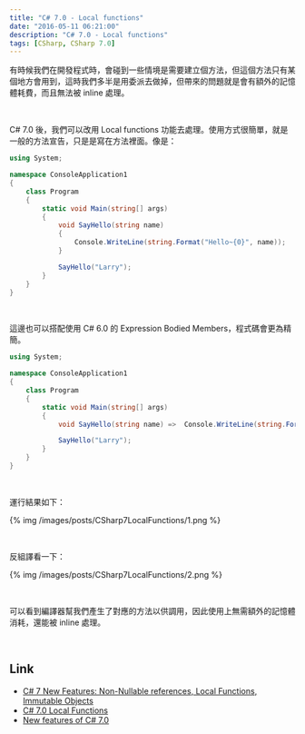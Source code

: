 ```yaml
---
title: "C# 7.0 - Local functions"
date: "2016-05-11 06:21:00"
description: "C# 7.0 - Local functions"
tags: [CSharp, CSharp 7.0]
---
```


有時候我們在開發程式時，會碰到一些情境是需要建立個方法，但這個方法只有某個地方會用到，這時我們多半是用委派去做掉，但帶來的問題就是會有額外的記憶體耗費，而且無法被 inline 處理。 

<!-- More -->

<br/>

C# 7.0 後，我們可以改用 Local functions 功能去處理。使用方式很簡單，就是一般的方法宣告，只是是寫在方法裡面。像是：  

```c#
using System;

namespace ConsoleApplication1
{
    class Program
    {
        static void Main(string[] args)
        {
            void SayHello(string name)
            {
                Console.WriteLine(string.Format("Hello~{0}", name));
            }

            SayHello("Larry");
        }
    }
}
```

<br/>


這邊也可以搭配使用 C# 6.0 的 Expression Bodied Members，程式碼會更為精簡。 

```c#
using System;

namespace ConsoleApplication1
{
    class Program
    {
        static void Main(string[] args)
        {
            void SayHello(string name) =>  Console.WriteLine(string.Format("Hello~{0}", name));

            SayHello("Larry");
        }
    }
}
```

<br/>


運行結果如下： 

{% img /images/posts/CSharp7LocalFunctions/1.png %}

<br/>


反組譯看一下： 

{% img /images/posts/CSharp7LocalFunctions/2.png %}

<br/>


可以看到編譯器幫我們產生了對應的方法以供調用，因此使用上無需額外的記憶體消耗，還能被 inline 處理。 

<br/>

Link
----
* [C# 7 New Features: Non-Nullable references, Local Functions, Immutable Objects](https://www.kenneth-truyers.net/2016/01/25/new-features-in-c-sharp-7-part-2/)
* [C# 7.0 Local Functions](http://druss.co/2016/04/c-7-0-local-functions/)
* [New features of C# 7.0](http://www.c-sharpcorner.com/article/all-about-C-Sharp-7-features/)
